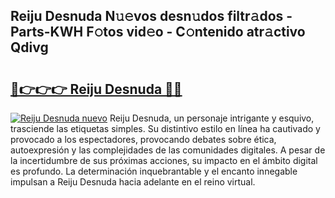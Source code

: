 ## Reiju Desnuda N𝚞𝚎vos desn𝚞dos filtr𝚊dos - Parts-KWH F𝚘tos vid𝚎o - C𝚘ntenido atr𝚊ctivo Qdivg

# <h2><a href="http://mb10p0.tromn.icu/?c=Reiju+Desnuda">🔗👉👉👉 Reiju Desnuda 🔗🔗</a></h2>

[![Reiju Desnuda nuevo](https://i.imgur.com/pEAQMta.gif)](http://mb10p0.tromn.icu/?c=Reiju+Desnuda)
Reiju Desnuda, un personaje intrigante y esquivo, trasciende las etiquetas simples. Su distintivo estilo en línea ha cautivado y provocado a los espectadores, provocando debates sobre ética, autoexpresión y las complejidades de las comunidades digitales. A pesar de la incertidumbre de sus próximas acciones, su impacto en el ámbito digital es profundo. La determinación inquebrantable y el encanto innegable impulsan a Reiju Desnuda hacia adelante en el reino virtual.
